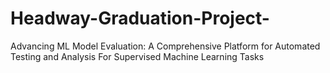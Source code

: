 # Headway-Graduation-Project-
Advancing ML Model Evaluation: A Comprehensive Platform for Automated Testing and Analysis For Supervised Machine Learning Tasks
